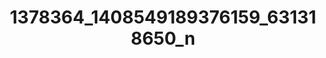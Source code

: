 ---
title: 1378364_1408549189376159_631318650_n
image: 1378364_1408549189376159_631318650_n.jpg
brand: sposo
layout: vestito
---